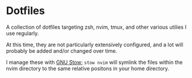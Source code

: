 # Dotfiles

A collection of dotfiles targeting zsh, nvim, tmux, and other various utilies I use regularly. 

At this time, they are not particularly extensively configured, and a lot will probably be added and/or changed over time. 

I manage these with [GNU Stow](https://www.gnu.org/software/stow/); `stow nvim` will symlink the files within the nvim directory to the same relative positons in your home directory.
